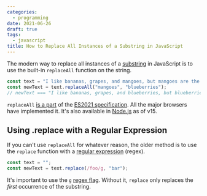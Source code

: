 ```yaml
---
categories:
  - programming
date: 2021-06-26
draft: true
tags:
  - javascript
title: How to Replace All Instances of a Substring in JavaScript
---
```


The modern way to replace all instances of a
[substring](https://en.wikipedia.org/wiki/Substring) in JavaScript is to use the
built-in `replaceAll` function on the string.

```javascript
const text = "I like bananas, grapes, and mangoes, but mangoes are the best.";
const newText = text.replaceAll("mangoes", "blueberries");
// newText === "I like bananas, grapes, and blueberries, but blueberries are the best."
```

`replaceAll` [is a part](https://github.com/tc39/proposal-string-replaceall) of
the [ES2021 specification](https://en.wikipedia.org/wiki/ECMAScript#ES2021). All
the major browsers have implemented it. It's also available in
[Node.js](https://nodejs.org/) as of v15.

## Using .replace with a Regular Expression

If you can't use `replaceAll` for whatever reason, the older method is to use
the `replace` function with a [regular
expression](https://en.wikipedia.org/wiki/Regular_expression) (regex).

```javascript
const text = "";
const newText = text.replace(/foo/g, "bar");
```

It's important to use the `g` [regex
flag](https://developer.mozilla.org/en-US/docs/Web/JavaScript/Guide/Regular_Expressions#advanced_searching_with_flags).
Without it, `replace` only replaces the *first* occurrence of the substring.
